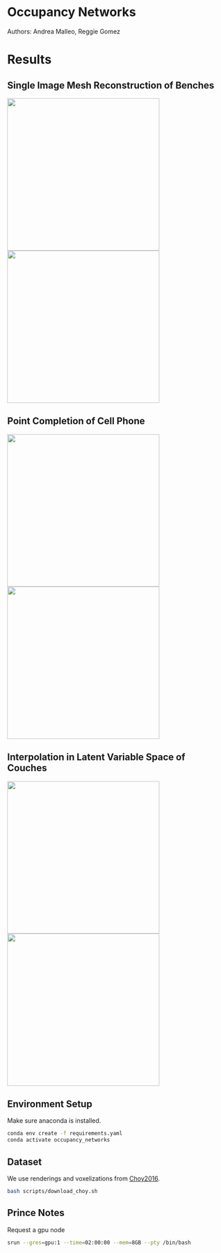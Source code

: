# Occupancy Networks
Authors: Andrea Malleo, Reggie Gomez

# Results

## Single Image Mesh Reconstruction of Benches
<p float="left">
<img src="/report/benchImages/pervertexbench.gif" width="350" height="350"/> 
<img src="/report/benchImages/wirebench.gif" width="350" height="350"/>
</p>

## Point Completion of Cell Phone
<p float="left">
<img src="/report/phoneImages/phone_pervertex.gif" width="350" height="350"/>
<img src="/report/phoneImages/phone_wireframe.gif" width="350" height="350"/>
</p>


## Interpolation in Latent Variable Space of Couches
<p float="left">
<img src="/report/latentInterpGifs/latentInterp_front_threshold3.gif" width="350" height="350"/> 
<img src="/report/latentInterpGifs/latentInterp_side_threshold3.gif" width="350" height="350"/>
</p>

## Environment Setup
Make sure anaconda is installed.

```bash
conda env create -f requirements.yaml
conda activate occupancy_networks
```

## Dataset
We use renderings and voxelizations from [Choy2016](http://3d-r2n2.stanford.edu/).

```bash
bash scripts/download_choy.sh 
```

## Prince Notes

Request a gpu node
```bash
srun --gres=gpu:1 --time=02:00:00 --mem=8GB --pty /bin/bash
```
